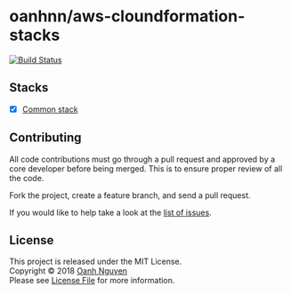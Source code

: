 # oanhnn/aws-cloundformation-stacks

[![Build Status](https://travis-ci.org/oanhnn/aws-cloundformation-stacks.svg?branch=master)](https://travis-ci.org/oanhnn/aws-cloundformation-stacks)

## Stacks

- [x] [Common stack](docs/common-stack.md)

## Contributing

All code contributions must go through a pull request and approved by a core developer before being merged. 
This is to ensure proper review of all the code.

Fork the project, create a feature branch, and send a pull request.

If you would like to help take a look at the [list of issues](https://github.com/oanhnn/aws-cloundformation-stacks/issues).

## License

This project is released under the MIT License.   
Copyright © 2018 [Oanh Nguyen](https://github.com/oanhnn)   
Please see [License File](https://github.com/oanhnn/aws-cloundformation-stacks/blob/master/LICENSE) for more information.
